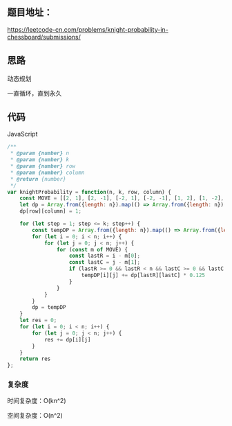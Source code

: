 ## 题目地址：

https://leetcode-cn.com/problems/knight-probability-in-chessboard/submissions/



## 思路

动态规划

一直循环，直到永久



## 代码

JavaScript

```javascript
/**
 * @param {number} n
 * @param {number} k
 * @param {number} row
 * @param {number} column
 * @return {number}
 */
var knightProbability = function(n, k, row, column) {
    const MOVE = [[2, 1], [2, -1], [-2, 1], [-2, -1], [1, 2], [1, -2], [-1, 2], [-1, -2]];
    let dp = Array.from({length: n}).map(() => Array.from({length: n}).fill(0));
    dp[row][column] = 1;

    for (let step = 1; step <= k; step++) {
        const tempDP = Array.from({length: n}).map(() => Array.from({length: n}).fill(0))
        for (let i = 0; i < n; i++) {
            for (let j = 0; j < n; j++) {
                for (const m of MOVE) {
                    const lastR = i - m[0];
                    const lastC = j - m[1];
                    if (lastR >= 0 && lastR < n && lastC >= 0 && lastC < n) {
                        tempDP[i][j] += dp[lastR][lastC] * 0.125
                    }
                }
            }
        }
        dp = tempDP
    }
    let res = 0;
    for (let i = 0; i < n; i++) {
        for (let j = 0; j < n; j++) {
            res += dp[i][j]
        }
    }
    return res
};
```



### 复杂度

时间复杂度：O(kn^2)

空间复杂度：O(n^2)